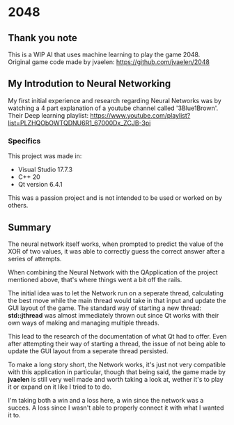 2048
====

## Thank you note
This is a WIP AI that uses machine learning to play the game 2048.  
Original game code made by jvaelen: https://github.com/jvaelen/2048  
  
## My Introdution to Neural Networking
My first initial experience and research regarding Neural Networks was by watching a 4 part explanation of a youtube channel called '3Blue1Brown'.  
Their Deep learning playlist: https://www.youtube.com/playlist?list=PLZHQObOWTQDNU6R1_67000Dx_ZCJB-3pi  

### Specifics ###
This project was made in:
* Visual Studio 17.7.3
* C++ 20 
* Qt version 6.4.1

This was a passion project and is not intended to be used or worked on by others.

## Summary 
The neural network itself works, when prompted to predict the value of the XOR of two values,
it was able to correctly guess the correct answer after a series of attempts.

When combining the Neural Network with the QApplication of the project mentioned above, 
that's where things went a bit off the rails.

The initial idea was to let the Network run on a seperate thread, calculating the best move while
the main thread would take in that input and update the GUI layout of the game.
The standard way of starting a new thread: **std::jthread** was almost immediately thrown out since 
Qt works with their own ways of making and managing multiple threads.

This lead to the research of the documentation of what Qt had to offer.
Even after attempting their way of starting a thread, the issue of not being able to update
the GUI layout from a seperate thread persisted.

To make a long story short, the Network works, it's just not very compatible with this application
in particular, though that being said, the game made by **jvaelen** is still very well made and worth
taking a look at, wether it's to play it or expand on it like I tried to to do.

I'm taking both a win and a loss here, a win since the network was a succes.
A loss since I wasn't able to properly connect it with what I wanted it to.